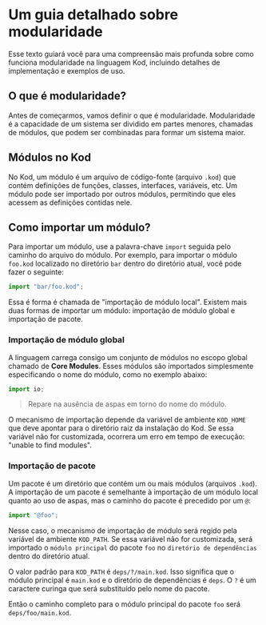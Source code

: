 
# Um guia detalhado sobre modularidade

Esse texto guiará você para uma compreensão mais profunda sobre como funciona modularidade na linguagem Kod, incluindo detalhes de implementação e exemplos de uso.

## O que é modularidade?

Antes de começarmos, vamos definir o que é modularidade. Modularidade é a capacidade de um sistema ser dividido em partes menores, chamadas de módulos, que podem ser combinadas para formar um sistema maior.

## Módulos no Kod

No Kod, um módulo é um arquivo de código-fonte (arquivo `.kod`) que contém definições de funções, classes, interfaces, variáveis, etc. Um módulo pode ser importado por outros módulos, permitindo que eles acessem as definições contidas nele.

## Como importar um módulo?

Para importar um módulo, use a palavra-chave `import` seguida pelo caminho do arquivo do módulo. Por exemplo, para importar o módulo `foo.kod` localizado no diretório `bar` dentro do diretório atual, você pode fazer o seguinte:

```js
import "bar/foo.kod";
```

Essa é forma é chamada de "importação de módulo local". Existem mais duas formas de importar um módulo: importação de módulo global e importação de pacote.

### Importação de módulo global

A linguagem carrega consigo um conjunto de módulos no escopo global chamado de __Core Modules__. Esses módulos são importados simplesmente especificando o nome do módulo, como no exemplo abaixo:

```js
import io;
```

> Repare na ausência de aspas em torno do nome do módulo.

O mecanismo de importação depende da variável de ambiente `KOD_HOME` que deve apontar para o diretório raiz da instalação do Kod. Se essa variável não for customizada, ocorrera um erro em tempo de execução: "unable to find modules".

### Importação de pacote

Um pacote é um diretório que contém um ou mais módulos (arquivos `.kod`). A importação de um pacote é semelhante à importação de um módulo local quanto ao uso de aspas, mas o caminho do pacote é precedido por um `@`:

```js
import "@foo";
```

Nesse caso, o mecanismo de importação de módulo será regido pela variável de ambiente `KOD_PATH`. Se essa variável não for customizada, será importado o `módulo principal` do pacote `foo` no `diretório de dependências` dentro do diretório atual.

O valor padrão para `KOD_PATH` é `deps/?/main.kod`. Isso significa que o módulo principal é `main.kod` e o diretório de dependências é `deps`. O `?` é um caractere curinga que será substituído pelo nome do pacote. 

Então o caminho completo para o módulo principal do pacote `foo` será `deps/foo/main.kod`.
